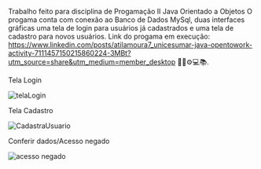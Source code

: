 Trabalho feito para disciplina de Progamação II Java Orientado a Objetos
O progama conta com conexão ao Banco de Dados MySql, duas interfaces gráficas uma tela de login para usuários já cadastrados e uma tela de cadastro para novos usuários.
Link do progama em execução: https://www.linkedin.com/posts/atilamoura7_unicesumar-java-opentowork-activity-7111457150215860224-3MBt?utm_source=share&utm_medium=member_desktop 🙏🏼⚙💻📚.

Tela Login 

![telaLogin](https://github.com/atilamoura7/AutenticaUsuario/assets/135074615/cdd8edb4-6278-4bd5-9ec9-5e233a6b2e73)

Tela Cadastro

![CadastraUsuario](https://github.com/atilamoura7/AutenticaUsuario/assets/135074615/c7334d06-28e1-4277-97f1-e80cf8fd1e63)

Conferir dados/Acesso negado

![acesso negado](https://github.com/atilamoura7/AutenticaUsuario/assets/135074615/86dfb3e0-0f29-4257-964d-c9d7afa9e68b)





